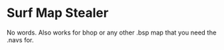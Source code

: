# Surf Map Stealer
 No words. Also works for bhop or any other .bsp map that you need the .navs for.